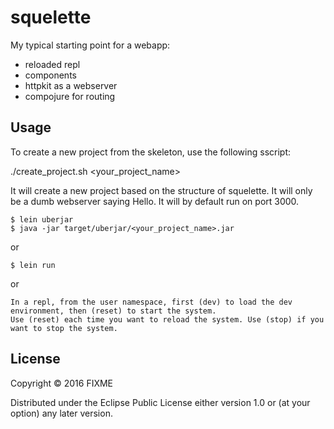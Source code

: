 # squelette

My typical starting point for a webapp:
- reloaded repl
- components
- httpkit as a webserver
- compojure for routing

## Usage

To create a new project from the skeleton, use the following sscript:

./create_project.sh <your_project_name>

It will create a new project based on the structure of squelette. It will only be a dumb webserver saying Hello. It will by default run on port 3000.

    $ lein uberjar
    $ java -jar target/uberjar/<your_project_name>.jar

or

    $ lein run

or

    In a repl, from the user namespace, first (dev) to load the dev environment, then (reset) to start the system.
    Use (reset) each time you want to reload the system. Use (stop) if you want to stop the system.

## License

Copyright © 2016 FIXME

Distributed under the Eclipse Public License either version 1.0 or (at
your option) any later version.
